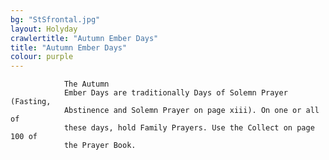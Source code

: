 ```yaml
---
bg: "StSfrontal.jpg"
layout: Holyday
crawlertitle: "Autumn Ember Days"
title: "Autumn Ember Days"
colour: purple
---
```


				The Autumn
				Ember Days are traditionally Days of Solemn Prayer (Fasting,
				Abstinence and Solemn Prayer on page xiii). On one or all of
				these days, hold Family Prayers. Use the Collect on page 100 of
				the Prayer Book.